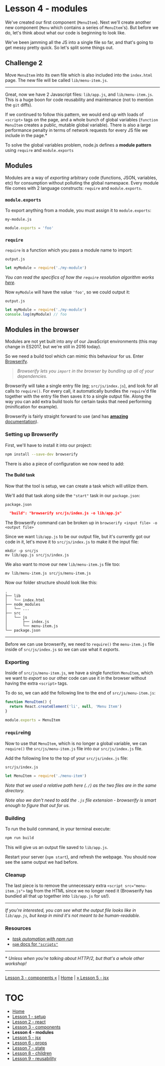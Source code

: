 # Lesson 4 - modules

We've created our first component (`MenuItem`). Next we'll create another new
component (`Menu` which contains a series of `MenuItem`'s). But before we do,
let's think about what our code is beginning to look like.

We've been jamming all the JS into a single file so far, and that's going to get
messy pretty quick. So let's split some things out.

## Challenge 2

Move `MenuItem` into its own file which is also included into the `index.html`
page. The new file will be called `lib/menu-item.js`.

---

Great, now we have 2 Javascript files: `lib/app.js`, and `lib/menu-item.js`.
This is a huge boon for code reusability and maintenance (not to mention the
`git` diffs).

If we continued to follow this pattern, we would end up with loads of `<script>`
tags on the page, and a whole bunch of global variables (`function MenuItem`
creates a public, mutable global variable). There is also a large performance
penalty in terms of network requests for every JS file we include in the page.\*

To solve the global variables problem, node.js defines a **module pattern**
using `require` and `module.exports`

## Modules

Modules are a way of *exporting* arbitrary code (functions, JSON,
variables, etc) for consumption without polluting the global namespace. Every
module file comes with 2 language constructs: `require` and `module.exports`.

### `module.exports`

To export anything from a module, you must assign it to `module.exports`:

`my-module.js`
```javascript
module.exports = 'foo'
```

### `require`

`require` is a function which you pass a module name to import:

`output.js`
```javascript
let myModule = require('./my-module')
```

*You can read the specifics of how the `require` resolution algorithm works
[here](https://nodejs.org/api/modules.html#modules_all_together).*

Now `myModule` will have the value `'foo'`, so we could output it:

`output.js`
```javascript
let myModule = require('./my-module')
console.log(myModule) // foo
```

## Modules in the browser

Modules are not yet built into any of our JavaScript environments (this may
change in ES2017, but we're still in 2016 today).

So we need a build tool which can mimic this behaviour for us. Enter
[Browserify](http://browserify.org/).

> *Browserify lets you `import` in the browser by bundling up all of
> your dependencies.*

Browserify will take a single entry file (eg; `src/js/index.js`), and look for
all calls to `require()`. For every call, it automatically bundles the
`require`'d file together with the entry file then saves it to a single output
file. Along the way you can add extra build tools for certain tasks that need
performing (minification for example).

Browserify is fairly straight forward to use (and has [**amazing**
documentation](https://github.com/substack/browserify-handbook)).

### Setting up Browserify

First, we'll have to install it into our project:

```bash
npm install --save-dev browserify
```

There is also a piece of configuration we now need to add:

#### The Build task

Now that the tool is setup, we can create a task which will utilize them.

We'll add that task along side the `"start"` task in our `package.json`:

`package.json`
```json
  "build": "browserify src/js/index.js -o lib/app.js"
```

The Browserify command can be broken up in `browserify <input file> -o <output
file>`

Since we want `lib/app.js` to be our output file, but it's currently got our
code in it, let's move it to `src/js/index.js` to make it the input file:

```
mkdir -p src/js
mv lib/app.js src/js/index.js
```

We also want to move our new `lib/menu-item.js` file too:

```
mv lib/menu-item.js src/js/menu-item.js
```

Now our folder structure should look like this:

```
.
├── lib
│   └── index.html
├── node_modules
│   └── ...
├── src
│   └── js
│       ├── index.js
│       └── menu-item.js
└── package.json
```

---

Before we can use browserify, we need to `require()` the `menu-item.js` file
inside of `src/js/index.js` so we can use what it _exports_.

### Exporting

Inside of `src/js/menu-item.js`, we have a single function `MenuItem`, which we
want to _export_ so our other code can use it in the browser without having the
extra `<script>` tags.

To do so, we can add the following line to the end of `src/js/menu-item.js`:

```javascript
function MenuItem() {
  return React.createElement('li', null, 'Menu Item')
}

module.exports = MenuItem
```

### `require`ing

Now to use that `MenuItem`, which is no longer a global variable, we can
`require()` the `src/js/menu-item.js` file into our `src/js/index.js` file.

Add the following line to the top of your `src/js/index.js` file:

`src/js/index.js`
```javascript
let MenuItem = require('./menu-item')
```

_Note that we used a relative path here (`./`) as the two files are in the same
directory._

_Note also we don't need to add the `.js` file extension - browserify is smart
enough to figure that out for us._

### Building

To run the build command, in your terminal execute:

```bash
npm run build
```

This will give us an output file saved to `lib/app.js`.

Restart your server (`npm start`), and refresh the webpage. You should now see
the same output we had before.

### Cleanup

The last piece is to remove the unnecessary extra `<script src="menu-item.js">` tag from the HTML since we no longer need it (Browserify has bundled all that up together into `lib/app.js` for us!).

---

_If you're interested, you can see what the output file looks like in
`lib/app.js`, but keep in mind it's not meant to be human-readable._

### Resources

* [_task automation with npm run_](http://substack.net/task_automation_with_npm_run)
* [`npm` docs for `"scripts"`](https://docs.npmjs.com/misc/scripts)

---

\* *Unless when you're talking about HTTP/2, but that's a whole other workshop!*

---

[Lesson 3 - components «](lesson_3.md) | [Home](README.md) | [» Lesson 5 - jsx](lesson_5.md)

# TOC

* [Home](README.md)
* [Lesson 1 - setup](lesson_1.md)
* [Lesson 2 - react](lesson_2.md)
* [Lesson 3 - components](lesson_3.md)
* **Lesson 4 - modules**
* [Lesson 5 - jsx](lesson_5.md)
* [Lesson 6 - props](lesson_6.md)
* [Lesson 7 - state](lesson_7.md)
* [Lesson 8 - children](lesson_8.md)
* [Lesson 9 - reusability](lesson_9.md)
